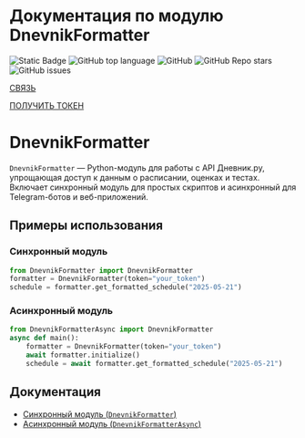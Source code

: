 

# Документация по модулю DnevnikFormatter

![Static Badge](https://img.shields.io/badge/DnevnikRuAPI_NEW-Sirop12)
![GitHub top language](https://img.shields.io/github/languages/top/Sirop12/DnevnikRuAPI_NEW)
![GitHub](https://img.shields.io/github/license/Sirop12/DnevnikRuAPI_NEW)
![GitHub Repo stars](https://img.shields.io/github/stars/Sirop12/DnevnikRuAPI_NEW)
![GitHub issues](https://img.shields.io/github/issues/Sirop12/DnevnikRuAPI_NEW)

[СВЯЗЬ](https://t.me/Sirop1)

[ПОЛУЧИТЬ ТОКЕН](https://androsovpavel.pythonanywhere.com/)



# DnevnikFormatter

`DnevnikFormatter` — Python-модуль для работы с API Дневник.ру, упрощающая доступ к данным о расписании, оценках и тестах. Включает синхронный модуль для простых скриптов и асинхронный для Telegram-ботов и веб-приложений.

## Примеры использования

### Синхронный модуль
```python
from DnevnikFormatter import DnevnikFormatter
formatter = DnevnikFormatter(token="your_token")
schedule = formatter.get_formatted_schedule("2025-05-21")
```

### Асинхронный модуль
```python
from DnevnikFormatterAsync import DnevnikFormatter
async def main():
    formatter = DnevnikFormatter(token="your_token")
    await formatter.initialize()
    schedule = await formatter.get_formatted_schedule("2025-05-21")
```

## Документация
- [Синхронный модуль (`DnevnikFormatter`)](./DnevnikFormatter.md)
- [Асинхронный модуль (`DnevnikFormatterAsync`)](./DnevnikFormatterAsync.md)
